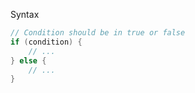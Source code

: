 Syntax

```c
// Condition should be in true or false
if (condition) {
    // ...
} else {
    // ...
}
```